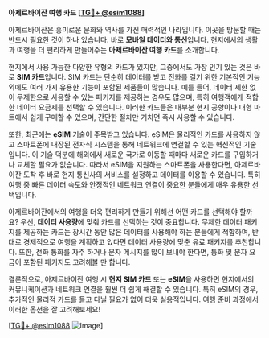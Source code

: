 **아제르바이잔 여행 카드 [[TG💪+ @esim1088](https://t.me/s/esim1088)]**

아제르바이잔은 흥미로운 문화와 역사를 가진 매력적인 나라입니다. 이곳을 방문할 때는 반드시 필요한 것이 하나 있습니다. 바로 **모바일 데이터와 통신**입니다. 현지에서의 생활과 여행을 더 편리하게 만들어주는 **아제르바이잔 여행 카드**를 소개합니다.

현지에서 사용 가능한 다양한 유형의 카드가 있지만, 그중에서도 가장 인기 있는 것은 바로 **SIM 카드**입니다. SIM 카드는 단순히 데이터를 받고 전화를 걸기 위한 기본적인 기능 외에도 여러 가지 유용한 기능이 포함된 제품들이 많습니다. 예를 들어, 데이터 제한 없이 무제한으로 사용할 수 있는 패키지를 제공하는 경우도 많으며, 특히 여행객에게 적합한 데이터 요금제를 선택할 수 있습니다. 이러한 카드들은 대부분 현지 공항이나 대형 마트에서 쉽게 구매할 수 있으며, 간단한 절차만 거치면 즉시 사용할 수 있습니다.

또한, 최근에는 **eSIM** 기술이 주목받고 있습니다. eSIM은 물리적인 카드를 사용하지 않고 스마트폰에 내장된 전자식 시스템을 통해 네트워크에 연결할 수 있는 혁신적인 기술입니다. 이 기술 덕분에 해외에서 새로운 국가로 이동할 때마다 새로운 카드를 구입하거나 교체할 필요가 없습니다. 따라서 eSIM을 지원하는 스마트폰을 사용한다면, 아제르바이잔 도착 후 바로 현지 통신사의 서비스를 설정하고 데이터를 이용할 수 있습니다. 특히 여행 중 빠른 데이터 속도와 안정적인 네트워크 연결이 중요한 분들에게 매우 유용한 선택입니다.

아제르바이잔에서의 여행을 더욱 편리하게 만들기 위해선 어떤 카드를 선택해야 할까요? 우선, **데이터 사용량**에 맞춰 카드를 선택하는 것이 중요합니다. 무제한 데이터 패키지를 제공하는 카드는 장시간 동안 많은 데이터를 사용해야 하는 분들에게 적합하며, 반대로 경제적으로 여행을 계획하고 있다면 데이터 사용량에 맞춘 유료 패키지를 추천합니다. 또한, 전화 통화를 자주 하거나 문자 메시지를 많이 보내야 한다면, 통화 및 문자 요금이 포함된 패키지도 고려해볼 만 합니다.

결론적으로, 아제르바이잔 여행 시 **현지 SIM 카드** 또는 **eSIM**을 사용하면 현지에서의 커뮤니케이션과 네트워크 연결을 훨씬 더 쉽게 해결할 수 있습니다. 특히 eSIM의 경우, 추가적인 물리적 카드를 들고 다닐 필요가 없어 더욱 실용적입니다. 여행 준비 과정에서 이러한 옵션을 잘 고려해보세요!

[[TG💪+ @esim1088](https://t.me/s/esim1088) ![Image](https://i.postimg.cc/Y0z9fWf4/image.png)]